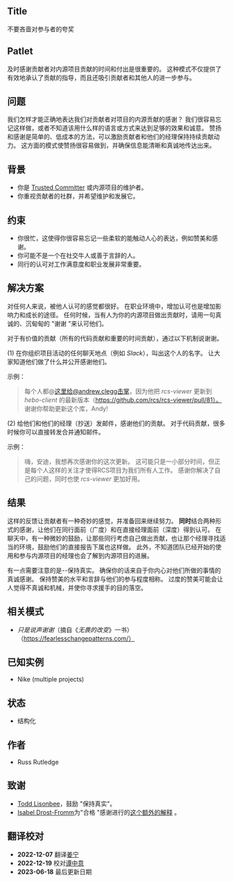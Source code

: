 ## Title

不要吝啬对参与者的夸奖

## Patlet

及时感谢贡献者对内源项目贡献的时间和付出是很重要的。
这种模式不仅提供了有效地承认了贡献的指导，而且还吸引贡献者和其他人的进一步参与。

## 问题

我们怎样才能正确地表达我们对贡献者对项目的内源贡献的感谢？
我们很容易忘记这样做，或者不知道该用什么样的语言或方式来达到足够的效果和诚意。
赞扬和感谢是简单的、低成本的方法，可以激励贡献者和他们的经理保持持续贡献动力。
这方面的模式使赞扬很容易做到，并确保信息能清晰和真诚地传达出来。

## 背景

* 你是 [Trusted Committer](./trusted-committer.md) 或内源项目的维护者。
* 你重视贡献者的社群，并希望维护和发展它。

## 约束

* 你很忙，这使得你很容易忘记一些柔软的能触动人心的表达，例如赞美和感谢。
* 你可能不是一个在社交牛人或善于言辞的人。
* 同行的认可对工作满意度和职业发展非常重要。

## 解决方案

对任何人来说，被他人认可的感觉都很好。
在职业环境中，增加认可也是增加影响力和成长的途径。
任何时候，当有人为你的内源项目做出贡献时，请用一句真诚的、沉甸甸的 "谢谢 "来认可他们。

对于有价值的贡献（所有的代码贡献和重要的时间贡献），通过以下机制说谢谢。

(1) 在你组织项目活动的任何聊天地点（例如 _Slack_），叫出这个人的名字。 让大家知道他们做了什么并公开感谢他们。

示例：

> 每个人都@这里给@andrew.clegg击掌，因为他把 _rcs-viewer_ 更新到 _hebo-client_ 的最新版本（https://github.com/rcs/rcs-viewer/pull/81）。
谢谢你帮助更新这个库，Andy!

(2) 给他们和他们的经理（抄送）发邮件，感谢他们的贡献。
对于代码贡献，很多时候你可以直接转发合并通知邮件。

示例：

> 嗨，安迪，我想再次感谢你的这次更新。
这可能只是一小部分时间，但正是每个人这样的关注才使得RCS项目为我们所有人工作。
感谢你解决了自己的问题，同时也使 _rcs-viewer_ 更加好用。

## 结果

这样的反馈让贡献者有一种奇妙的感觉，并准备回来继续努力。
**同时**结合两种形式的感谢，让他们在同行面前（广度）和在直接经理面前（深度）得到认可。
在聊天中，有一种微妙的鼓励，让那些同行考虑自己做出贡献，也让那个经理寻找适当的环境，鼓励他们的直接报告下属也这样做。
此外，不知道团队已经开始的使用和参与内源项目的经理也会了解到内源项目的进展。

有一点需要注意的是--保持真实。
确保你的话来自于你内心对他们所做的事情的真诚感谢。
保持赞美的水平和言辞与他们的参与程度相称。
过度的赞美可能会让人觉得不真诚和机械，并使你寻求援手的目的落空。

## 相关模式

* _只是说声谢谢_（摘自《_无畏的改变_》一书）（https://fearlesschangepatterns.com/）

## 已知实例

* Nike (multiple projects)

## 状态

* 结构化

## 作者

* Russ Rutledge

## 致谢

* [Todd Lisonbee](https://github.com/tlisonbee)，鼓励 "保持真实"。
* [Isabel Drost-Fromm](https://github.com/MaineC)为"合格 "感谢进行的[这个额外的解释](https://youtu.be/h3MPewsk5PU?t=357) 。

## 翻译校对

* **2022-12-07** 翻译[姜宁](https://github.com/willemjiang)
* **2022-12-19** 校对[谭中意](https://github.com/tanzhongyi003)
* **2023-06-18** 最后更新日期
